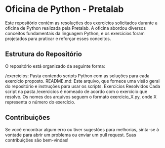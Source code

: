 # Oficina de Python - Pretalab
Este repositório contém as resoluções dos exercícios solicitados durante a oficina de Python realizada pela Pretalab. A oficina abordou diversos conceitos fundamentais da linguagem Python, e os exercícios foram projetados para praticar e reforçar esses conceitos.

## Estrutura do Repositório
O repositório está organizado da seguinte forma:

/exercicios: Pasta contendo scripts Python com as soluções para cada exercício proposto.
README.md: Este arquivo, que fornece uma visão geral do repositório e instruções para usar os scripts.
Exercícios Resolvidos
Cada script na pasta /exercicios é nomeado de acordo com o exercício que resolve. Os nomes dos arquivos seguem o formato exercicio_X.py, onde X representa o número do exercício.

## Contribuições
Se você encontrar algum erro ou tiver sugestões para melhorias, sinta-se à vontade para abrir um problema ou enviar um pull request. Suas contribuições são bem-vindas!
